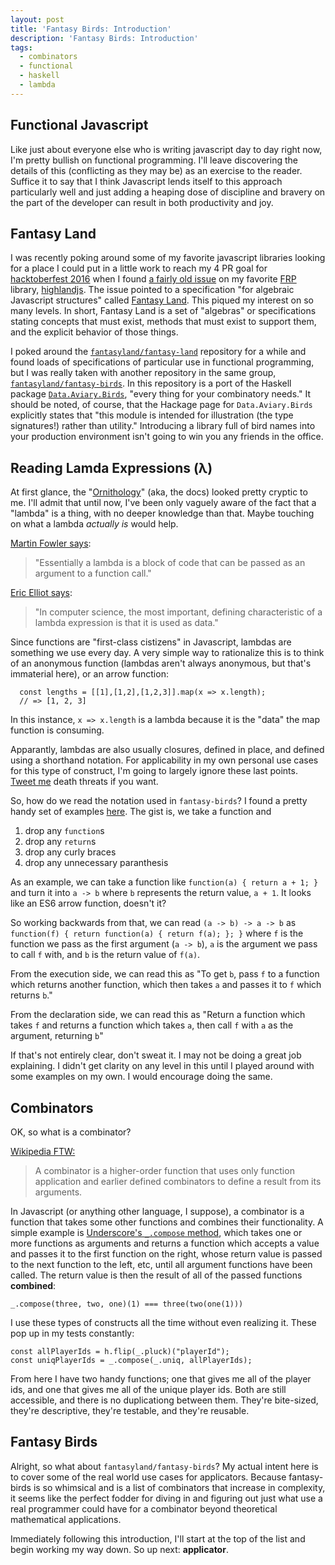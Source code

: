 ```yaml
---
layout: post
title: 'Fantasy Birds: Introduction'
description: 'Fantasy Birds: Introduction'
tags: 
  - combinators
  - functional
  - haskell
  - lambda
---
```


## Functional Javascript

Like just about everyone else who is writing javascript day to day right now, I'm pretty bullish on functional programming. I'll leave discovering the details of this (conflicting as they may be) as an exercise to the reader. Suffice it to say that I think Javascript lends itself to this approach particularly well and just adding a heaping dose of discipline and bravery on the part of the developer can result in both productivity and joy.

## Fantasy Land

I was recently poking around some of my favorite javascript libraries looking for a place I could put in a little work to reach my 4 PR goal for [hacktoberfest 2016](https://hacktoberfest.digitalocean.com/) when I found [a fairly old issue](https://github.com/caolan/highland/pull/114) on my favorite [FRP](https://en.wikipedia.org/wiki/Functional_reactive_programming) library, [highlandjs](http://highlandjs.org/). The issue pointed to a specification "for algebraic Javascript structures" called [Fantasy Land](https://github.com/fantasyland/fantasy-land). This piqued my interest on so many levels. In short, Fantasy Land is a set of "algebras" or specifications stating concepts that must exist, methods that must exist to support them, and the explicit behavior of those things.

I poked around the [`fantasyland/fantasy-land`](https://github.com/fantasyland/fantasy-land) repository for a while and found loads of specifications of particular use in functional programming, but I was really taken with another repository in the same group, [`fantasyland/fantasy-birds`](https://github.com/fantasyland/fantasy-birds). In this repository is a port of the Haskell package [`Data.Aviary.Birds`](https://hackage.haskell.org/package/data-aviary-0.4.0/docs/Data-Aviary-Birds.html), "every thing for your combinatory needs." It should be noted, of course, that the Hackage page for `Data.Aviary.Birds` explicitly states that "this module is intended for illustration (the type signatures!) rather than utility." Introducing a library full of bird names into your production environment isn't going to win you any friends in the office.

## Reading Lamda Expressions (&lambda;)

At first glance, the "[Ornithology](https://github.com/fantasyland/fantasy-birds#ornithology)" (aka, the docs) looked pretty cryptic to me. I'll admit that until now, I've been only vaguely aware of the fact that a "lambda" is a thing, with no deeper knowledge than that. Maybe touching on what a lambda _actually is_ would help.

[Martin Fowler says](http://martinfowler.com/bliki/Lambda.html): 

> "Essentially a lambda is a block of code that can be passed as an argument to a function call."

[Eric Elliot says](https://gist.github.com/ericelliott/414be9be82128443f6df):

> "In computer science, the most important, defining characteristic of a lambda expression is that it is used as data."

Since functions are "first-class cistizens" in Javascript, lambdas are something we use every day. A very simple way to rationalize this is to think of an anonymous function (lambdas aren't always anonymous, but that's immaterial here), or an arrow function: 

```
  const lengths = [[1],[1,2],[1,2,3]].map(x => x.length);
  // => [1, 2, 3]
```

In this instance, `x => x.length` is a lambda because it is the "data" the map function is consuming.

Apparantly, lambdas are also usually closures, defined in place, and defined using a shorthand notation. For applicability in my own personal use cases for this type of construct, I'm going to largely ignore these last points. [Tweet me](https://twitter.com/@amsross) death threats if you want.

So, how do we read the notation used in `fantasy-birds`? I found a pretty handy set of examples [here](http://www.tutorialsteacher.com/linq/linq-lambda-expression). The gist is, we take a function and

1. drop any `function`s
2. drop any `return`s
3. drop any curly braces
3. drop any unnecessary paranthesis

As an example, we can take a function like `function(a) { return a + 1; }` and turn it into `a -> b` where `b` represents the return value, `a + 1`.  It looks like an ES6 arrow function, doesn't it?

So working backwards from that, we can read `(a -> b) -> a -> b` as `function(f) { return function(a) { return f(a); }; }` where `f` is the function we pass as the first argument (`a -> b`), `a` is the argument we pass to call `f` with, and `b` is the return value of `f(a)`.

From the execution side, we can read this as "To get `b`, pass `f` to a function which returns another function, which then takes `a` and passes it to `f` which returns `b`."

From the declaration side, we can read this as "Return a function which takes `f` and returns a function which takes `a`, then call `f` with `a` as the argument, returning `b`"

If that's not entirely clear, don't sweat it. I may not be doing a great job explaining. I didn't get clarity on any level in this until I played around with some examples on my own. I would encourage doing the same.

## Combinators

OK, so what is a combinator?

[Wikipedia FTW:](https://en.wikipedia.org/wiki/Combinatory_logic)
> A combinator is a higher-order function that uses only function application and earlier defined combinators to define a result from its arguments.

In Javascript (or anything other language, I suppose), a combinator is a function that takes some other functions and combines their functionality. A simple example is [Underscore's `_.compose` method](underscorejs.org/#compose), which takes one or more functions as arguments and returns a function which accepts a value and passes it to the first function on the right, whose return value is passed to the next function to the left, etc, until all argument functions have been called. The return value is then the result of all of the passed functions **combined**:

```
_.compose(three, two, one)(1) === three(two(one(1)))
```

I use these types of constructs all the time without even realizing it. These pop up in my tests constantly:

```
const allPlayerIds = h.flip(_.pluck)("playerId");
const uniqPlayerIds = _.compose(_.uniq, allPlayerIds);
```

From here I have two handy functions; one that gives me all of the player ids, and one that gives me all of the unique player ids. Both are still accessible, and there is no duplicationg between them. They're bite-sized, they're descriptive, they're testable, and they're reusable.

## Fantasy Birds

Alright, so what about `fantasyland/fantasy-birds`? My actual intent here is to cover some of the real world use cases for applicators. Because fantasy-birds is so whimsical and is a list of combinators that increase in complexity, it seems like the perfect fodder for diving in and figuring out just what use a real programmer could have for a combinator beyond theoretical mathematical applications.

Immediately following this introduction, I'll start at the top of the list and begin working my way down. So up next: **applicator**.
